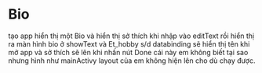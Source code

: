 # Bio
tạo app hiển thị một Bio và hiển thị sở thích khi nhập vào editText rồi hiển thị ra màn hình bio 
ở showText và Et_hobby s/d databinding sẽ hiển thị tên khi mở app và sở thích sẽ lên khi nhấn nút Done
cái này em không biết tại sao nhưng hình như mainActivy layout của em không hiện lên cho dù chạy được.
